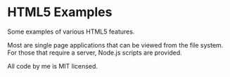 HTML5 Examples
==============

Some examples of various HTML5 features.

Most are single page applications that can be viewed from the file
system. For those that require a server, Node.js scripts are provided.

All code by me is MIT licensed.